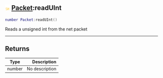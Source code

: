 ## ![shared](../../.gitbook/assets/shared.png) [Packet](packet):readUInt

```lua
number Packet:readUInt()
```

Reads a unsigned int from the net packet

------
## Returns

| Type   | Description |
| ------ | ----------: |
| number | No description |

